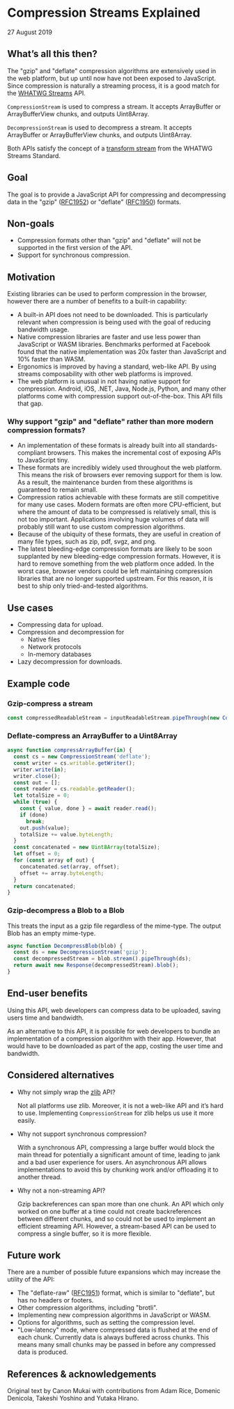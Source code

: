 # Compression Streams Explained
27 August 2019


## What’s all this then?

The "gzip" and "deflate" compression algorithms are extensively used in the
web platform, but up until now have not been exposed to JavaScript. Since
compression is naturally a streaming process, it is a good match for the
[WHATWG Streams](https://streams.spec.whatwg.org/) API.

`CompressionStream` is used to compress a stream. It accepts ArrayBuffer or
ArrayBufferView chunks, and outputs Uint8Array.

`DecompressionStream` is used to decompress a stream. It accepts
ArrayBuffer or ArrayBufferView chunks, and outputs Uint8Array.

Both APIs satisfy the concept of a [transform
stream](https://streams.spec.whatwg.org/#ts-model) from the WHATWG
Streams Standard.


## Goal

The goal is to provide a JavaScript API for compressing and decompressing data
in the "gzip" ([RFC1952](https://tools.ietf.org/html/rfc1952)) or "deflate"
([RFC1950](https://www.ietf.org/rfc/rfc1950.txt)) formats.


## Non-goals

*   Compression formats other than "gzip" and "deflate" will not be
    supported in the first version of the API.
*   Support for synchronous compression.


## Motivation

Existing libraries can be used to perform compression in the browser, however
there are a number of benefits to a built-in capability:

*   A built-in API does not need to be downloaded. This is particularly
    relevant when compression is being used with the goal of reducing bandwidth
    usage.
*   Native compression libraries are faster and use less power than JavaScript
    or WASM libraries. Benchmarks performed at Facebook found that the native
    implementation was 20x faster than JavaScript and 10% faster than WASM.
*   Ergonomics is improved by having a standard, web-like API. By using streams
    composability with other web platforms is improved.
*   The web platform is unusual in not having native support for compression.
    Android, iOS, .NET, Java, Node.js, Python, and many other platforms come
    with compression support out-of-the-box. This API fills that gap.

### Why support "gzip" and "deflate" rather than more modern compression formats?

*   An implementation of these formats is already built into all
    standards-compliant browsers. This makes the incremental cost of exposing
    APIs to JavaScript tiny.
*   These formats are incredibly widely used throughout the web platform. This
    means the risk of browsers ever removing support for them is low. As a
    result, the maintenance burden from these algorithms is guaranteed to remain
    small.
*   Compression ratios achievable with these formats are still competitive for
    many use cases. Modern formats are often more CPU-efficient, but where the
    amount of data to be compressed is relatively small, this is not too
    important. Applications involving huge volumes of data will probably still
    want to use custom compression algorithms.
*   Because of the ubiquity of these formats, they are useful in creation of
    many file types, such as zip, pdf, svgz, and png.
*   The latest bleeding-edge compression formats are likely to be soon
    supplanted by new bleeding-edge compression formats. However, it is hard to
    remove something from the web platform once added. In the worst case,
    browser vendors could be left maintaining compression libraries that are no
    longer supported upstream. For this reason, it is best to ship only
    tried-and-tested algorithms.


## Use cases

*   Compressing data for upload.
*   Compression and decompression for
    *   Native files
    *   Network protocols
    *   In-memory databases
*   Lazy decompression for downloads.


## Example code

### Gzip-compress a stream

```javascript
const compressedReadableStream = inputReadableStream.pipeThrough(new CompressionStream('gzip'));
```

### Deflate-compress an ArrayBuffer to a Uint8Array

```javascript
async function compressArrayBuffer(in) {
  const cs = new CompressionStream('deflate');
  const writer = cs.writable.getWriter();
  writer.write(in);
  writer.close();
  const out = [];
  const reader = cs.readable.getReader();
  let totalSize = 0;
  while (true) {
    const { value, done } = await reader.read();
    if (done)
      break;
    out.push(value);
    totalSize += value.byteLength;
  }
  const concatenated = new Uint8Array(totalSize);
  let offset = 0;
  for (const array of out) {
    concatenated.set(array, offset);
    offset += array.byteLength;
  }
  return concatenated;
}
```

### Gzip-decompress a Blob to a Blob

This treats the input as a gzip file regardless of the mime-type. The output
Blob has an empty mime-type.

```javascript
async function DecompressBlob(blob) {
  const ds = new DecompressionStream('gzip');
  const decompressedStream = blob.stream().pipeThrough(ds);
  return await new Response(decompressedStream).blob();
}
```


## End-user benefits

Using this API, web developers can compress data to be uploaded, saving
users time and bandwidth.

As an alternative to this API, it is possible for web developers to bundle
an implementation of a compression algorithm with their app. However, that
would have to be downloaded as part of the app, costing the user time and
bandwidth.


## Considered alternatives

*   Why not simply wrap the [zlib](https://www.zlib.net/) API?

    Not all platforms use zlib. Moreover, it is not a web-like API and
    it’s hard to use. Implementing `CompressionStream` for zlib helps us
    use it more easily.

*   Why not support synchronous compression?

    With a synchronous API, compressing a large buffer would block the main
    thread for potentially a significant amount of time, leading to jank and a
    bad user experience for users. An asynchronous API allows implementations
    to avoid this by chunking work and/or offloading it to another thread.

*   Why not a non-streaming API?

    Gzip backreferences can span more than one chunk. An API which
    only worked on one buffer at a time could not create
    backreferences between different chunks, and so could not be used
    to implement an efficient streaming API. However, a stream-based
    API can be used to compress a single buffer, so it is more
    flexible.


## Future work

There are a number of possible future expansions which may increase the
utility of the API:

* The "deflate-raw" ([RFC1951](https://www.ietf.org/rfc/rfc1951.txt)) format,
  which is similar to "deflate", but has no headers or footers.
* Other compression algorithms, including "brotli".
* Implementing new compression algorithms in JavaScript or WASM.
* Options for algorithms, such as setting the compression level.
* "Low-latency" mode, where compressed data is flushed at the end of each
  chunk. Currently data is always buffered across chunks. This means many
  small chunks may be passed in before any compressed data is produced.


## References & acknowledgements

Original text by Canon Mukai with contributions from Adam Rice, Domenic
Denicola, Takeshi Yoshino and Yutaka Hirano.
